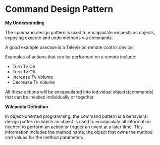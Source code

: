 # Command Design Pattern

**My Understanding**

The command design pattern is used to encapsulate requests as objects, exposing execute and undo methods via commands.

A good example usecase is a Television remote control device;

Examples of actions that can be performed on a remote include:

- Turn Tv On
- Turn Tv Off
- Increase Tv Volume
- Decrease Tv Volume

All these actions will be encapsulated into individual objects(commands) that can be invoked individually or together

**Wikipedia Definition**

In object-oriented programming, the command pattern is a behavioral design pattern in which an object is used to
encapsulate all information needed to perform an action or trigger an event at a later time. This information includes
the method name, the object that owns the method and values for the method parameters.